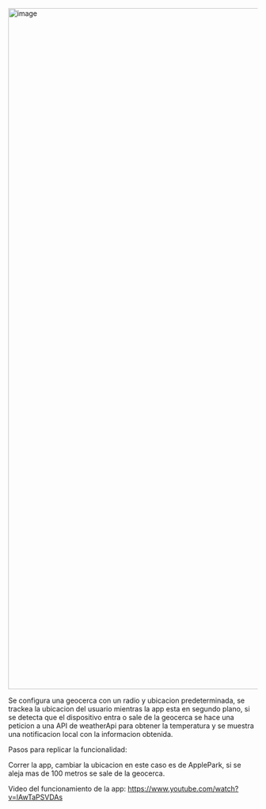 <img width="1374" alt="image" src="https://github.com/user-attachments/assets/719cfbb7-43a4-4f77-9c75-a91282c4d69e">

Se configura una geocerca con un radio y ubicacion predeterminada, se trackea la ubicacion del usuario mientras la app esta en segundo plano, si se detecta que el dispositivo entra o sale de la geocerca se hace una peticion a una API de weatherApi para obtener la temperatura y se muestra una notificacion local con la informacion obtenida.

Pasos para replicar la funcionalidad:

Correr la app, cambiar la ubicacion en este caso es de ApplePark, si se aleja mas de 100 metros se sale de la geocerca.

Video del funcionamiento de la app:
https://www.youtube.com/watch?v=lAwTaPSVDAs

